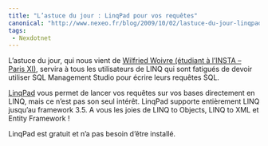 ```yaml
---
title: "L’astuce du jour : LinqPad pour vos requêtes"
canonical: "http://www.nexeo.fr/blog/2009/10/02/lastuce-du-jour-linqpad-pour-vos-requetes/"
tags:
 - Nexdotnet
---
```


L’astuce du jour, qui nous vient de [Wilfried Woivre (étudiant à l’INSTA – Paris XI)](http://wilfriedwoivre.wordpress.com/2009/09/18/linqpad-lditeur-linq-par-excellence/), servira à tous les utilisateurs de LINQ qui sont fatigués de devoir utiliser SQL Management Studio pour écrire leurs requêtes SQL.

[LinqPad](http://linqpad.net/) vous permet de lancer vos requêtes sur vos bases directement en LINQ, mais ce n’est pas son seul intérêt. LinqPad supporte entièrement LINQ jusqu’au framework 3.5. A vous les joies de LINQ to Objects, LINQ to XML et Entity Framework !

LinqPad est gratuit et n’a pas besoin d’être installé.
